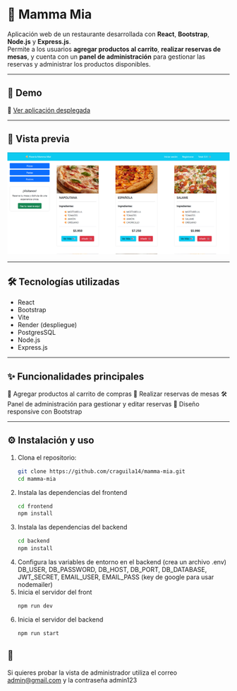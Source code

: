 # 🍝 Mamma Mia  

Aplicación web de un restaurante desarrollada con **React**, **Bootstrap**, **Node.js** y **Express.js**.  
Permite a los usuarios **agregar productos al carrito**, **realizar reservas de mesas**, y cuenta con un **panel de administración** para gestionar las reservas y administrar los productos disponibles.  

---

## 🚀 Demo
🔗 [Ver aplicación desplegada](https://mamma-mia-1.onrender.com/)  

---

## 📸 Vista previa
![Mamma Mia](frontend/public/mamma-mia.png)

---

## 🛠️ Tecnologías utilizadas
- React  
- Bootstrap  
- Vite  
- Render (despliegue)
- PostgresSQL
- Node.js
- Express.js

---
## ✨ Funcionalidades principales

🛒 Agregar productos al carrito de compras
📅 Realizar reservas de mesas
🛠️ Panel de administración para gestionar y editar reservas
📱 Diseño responsive con Bootstrap

---
## ⚙️ Instalación y uso
1. Clona el repositorio:  
   ```bash
   git clone https://github.com/craguila14/mamma-mia.git
   cd mamma-mia
2. Instala las dependencias del frontend
   ```bash
   cd frontend
   npm install
3. Instala las dependencias del backend
   ```bash
   cd backend
   npm install
4. Configura las variables de entorno en el backend (crea un archivo .env)
    DB_USER, DB_PASSWORD, DB_HOST, DB_PORT, DB_DATABASE, JWT_SECRET,  EMAIL_USER, EMAIL_PASS (key de google para usar nodemailer)
5. Inicia el servidor del front
   ```bash
   npm run dev
6. Inicia el servidor del backend
   ```bash
   npm run start


## 👀 
Si quieres probar la vista de administrador utiliza el correo admin@gmail.com y la contraseña admin123
